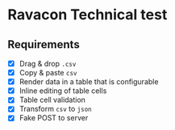 # Ravacon Technical test

## Requirements

- [x] Drag & drop `.csv`
- [x] Copy & paste `csv`
- [x] Render data in a table that is configurable
- [x] Inline editing of table cells
- [x] Table cell validation
- [x] Transform `csv` to `json`
- [x] Fake POST to server
